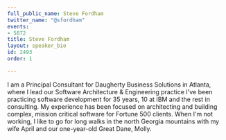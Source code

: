 ```yaml
---
full_public_name: Steve Fordham
twitter_name: "@sfordham"
events:
- 5072
title: Steve Fordham
layout: speaker_bio
id: 2493
order: 1

---
```

I am a Principal Consultant for Daugherty Business Solutions in Atlanta, where I lead our Software Architecture & Engineering practice I've been practicing software development for 35 years, 10 at IBM and the rest in consulting. My experience has been focused on architecting and building complex, mission critical software for Fortune 500 clients. When I'm not working, I like to go for long walks in the north Georgia mountains with my wife April and our one-year-old Great Dane, Molly.

